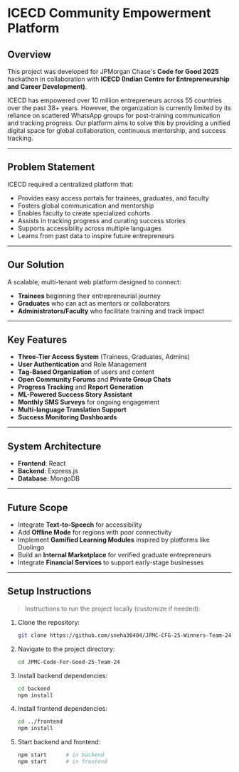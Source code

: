 # ICECD Community Empowerment Platform

## Overview

This project was developed for JPMorgan Chase's **Code for Good 2025** hackathon in collaboration with **ICECD (Indian Centre for Entrepreneurship and Career Development)**.

ICECD has empowered over 10 million entrepreneurs across 55 countries over the past 38+ years. However, the organization is currently limited by its reliance on scattered WhatsApp groups for post-training communication and tracking progress. Our platform aims to solve this by providing a unified digital space for global collaboration, continuous mentorship, and success tracking.

---

## Problem Statement

ICECD required a centralized platform that:
- Provides easy access portals for trainees, graduates, and faculty
- Fosters global communication and mentorship
- Enables faculty to create specialized cohorts
- Assists in tracking progress and curating success stories
- Supports accessibility across multiple languages
- Learns from past data to inspire future entrepreneurs

---

## Our Solution

A scalable, multi-tenant web platform designed to connect:
- **Trainees** beginning their entrepreneurial journey
- **Graduates** who can act as mentors or collaborators
- **Administrators/Faculty** who facilitate training and track impact

---

## Key Features

- **Three-Tier Access System** (Trainees, Graduates, Admins)
- **User Authentication** and Role Management
- **Tag-Based Organization** of users and content
- **Open Community Forums** and **Private Group Chats**
- **Progress Tracking** and **Report Generation**
- **ML-Powered Success Story Assistant**
- **Monthly SMS Surveys** for ongoing engagement
- **Multi-language Translation Support**
- **Success Monitoring Dashboards**

---

## System Architecture

- **Frontend**: React  
- **Backend**: Express.js  
- **Database**: MongoDB

---

## Future Scope

- Integrate **Text-to-Speech** for accessibility
- Add **Offline Mode** for regions with poor connectivity
- Implement **Gamified Learning Modules** inspired by platforms like Duolingo
- Build an **Internal Marketplace** for verified graduate entrepreneurs
- Integrate **Financial Services** to support early-stage businesses

---

## Setup Instructions

> Instructions to run the project locally (customize if needed):

1. Clone the repository:
   ```bash
   git clone https://github.com/sneha30404/JPMC-CFG-25-Winners-Team-24.git
   ```

2. Navigate to the project directory:
   ```bash
   cd JPMC-Code-For-Good-25-Team-24
    ```
3. Install backend dependencies:
   ```bash
   cd backend
   npm install
   ```
4. Install frontend dependencies:
   ```bash
   cd ../frontend
   npm install
   ```
5. Start backend and frontend:
   ```bash
   npm start      # in backend
   npm start      # in frontend
   ```

